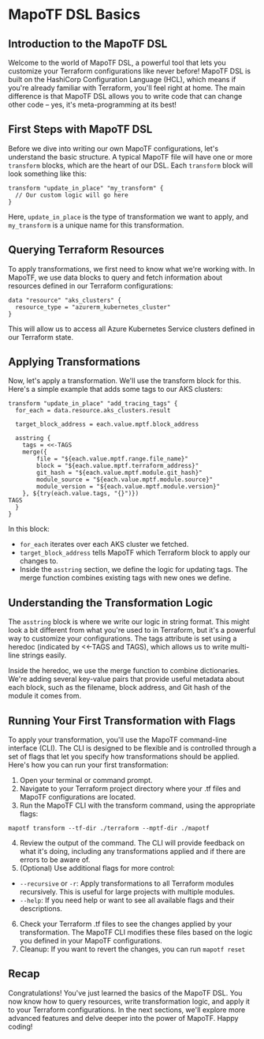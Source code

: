 # MapoTF DSL Basics

## Introduction to the MapoTF DSL

Welcome to the world of MapoTF DSL, a powerful tool that lets you customize your Terraform configurations like never before! MapoTF DSL is built on the HashiCorp Configuration Language (HCL), which means if you're already familiar with Terraform, you'll feel right at home. The main difference is that MapoTF DSL allows you to write code that can change other code – yes, it's meta-programming at its best!

## First Steps with MapoTF DSL

Before we dive into writing our own MapoTF configurations, let's understand the basic structure. A typical MapoTF file will have one or more `transform` blocks, which are the heart of our DSL. Each `transform` block will look something like this:

```hcl
transform "update_in_place" "my_transform" {
  // Our custom logic will go here
}
```

Here, `update_in_place` is the type of transformation we want to apply, and `my_transform` is a unique name for this transformation.

## Querying Terraform Resources

To apply transformations, we first need to know what we're working with. In MapoTF, we use data blocks to query and fetch information about resources defined in our Terraform configurations:

```hcl
data "resource" "aks_clusters" {
  resource_type = "azurerm_kubernetes_cluster"
}
```

This will allow us to access all Azure Kubernetes Service clusters defined in our Terraform state.

## Applying Transformations

Now, let's apply a transformation. We'll use the transform block for this. Here's a simple example that adds some tags to our AKS clusters:

```hcl
transform "update_in_place" "add_tracing_tags" {
  for_each = data.resource.aks_clusters.result

  target_block_address = each.value.mptf.block_address

  asstring {
    tags = <<-TAGS
    merge({
        file = "${each.value.mptf.range.file_name}"
        block = "${each.value.mptf.terraform_address}"
        git_hash = "${each.value.mptf.module.git_hash}"
        module_source = "${each.value.mptf.module.source}"
        module_version = "${each.value.mptf.module.version}"
    }, ${try(each.value.tags, "{}")})
TAGS
  }
}
```

In this block:

* `for_each` iterates over each AKS cluster we fetched.
* `target_block_address` tells MapoTF which Terraform block to apply our changes to.
* Inside the `asstring` section, we define the logic for updating tags. The merge function combines existing tags with new ones we define.

## Understanding the Transformation Logic

The `asstring` block is where we write our logic in string format. This might look a bit different from what you're used to in Terraform, but it's a powerful way to customize your configurations. The tags attribute is set using a heredoc (indicated by <<-TAGS and TAGS), which allows us to write multi-line strings easily.

Inside the heredoc, we use the merge function to combine dictionaries. We're adding several key-value pairs that provide useful metadata about each block, such as the filename, block address, and Git hash of the module it comes from.

## Running Your First Transformation with Flags

To apply your transformation, you'll use the MapoTF command-line interface (CLI). The CLI is designed to be flexible and is controlled through a set of flags that let you specify how transformations should be applied. Here's how you can run your first transformation:

1. Open your terminal or command prompt.
2. Navigate to your Terraform project directory where your .tf files and MapoTF configurations are located.
3. Run the MapoTF CLI with the transform command, using the appropriate flags:

```shell
mapotf transform --tf-dir ./terraform --mptf-dir ./mapotf
```

4. Review the output of the command. The CLI will provide feedback on what it's doing, including any transformations applied and if there are errors to be aware of.
5. (Optional) Use additional flags for more control:
  - `--recursive` or `-r`: Apply transformations to all Terraform modules recursively. This is useful for large projects with multiple modules.
  - `--help`: If you need help or want to see all available flags and their descriptions.
6. Check your Terraform .tf files to see the changes applied by your transformation. The MapoTF CLI modifies these files based on the logic you defined in your MapoTF configurations.
7. Cleanup: If you want to revert the changes, you can run `mapotf reset`

## Recap

Congratulations! You've just learned the basics of the MapoTF DSL. You now know how to query resources, write transformation logic, and apply it to your Terraform configurations. In the next sections, we'll explore more advanced features and delve deeper into the power of MapoTF. Happy coding!